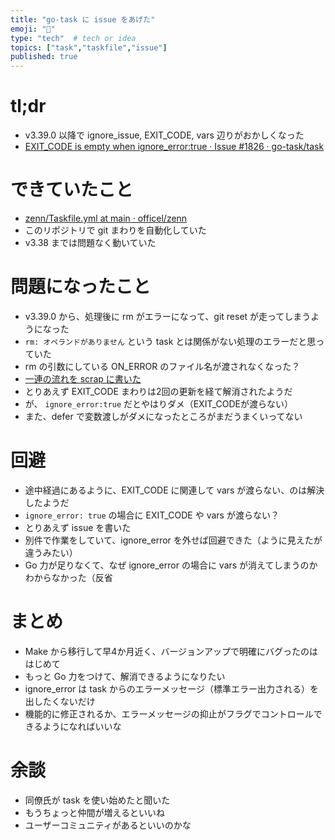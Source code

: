 ```yaml
---
title: "go-task に issue をあげた"
emoji: "🤔"
type: "tech"  # tech or idea
topics: ["task","taskfile","issue"]
published: true
---
```


# tl;dr

- v3.39.0 以降で ignore_issue, EXIT_CODE, vars 辺りがおかしくなった
- [EXIT_CODE is empty when ignore_error:true · Issue #1826 · go-task/task](https://github.com/go-task/task/issues/1826)

# できていたこと

- [zenn/Taskfile.yml at main · officel/zenn](https://github.com/officel/zenn/blob/main/Taskfile.yml#L176)
- このリポジトリで git まわりを自動化していた
- v3.38 までは問題なく動いていた

# 問題になったこと

- v3.39.0 から、処理後に rm がエラーになって、git reset が走ってしまうようになった
- `rm: オペランドがありません` という task とは関係がない処理のエラーだと思っていた
- rm の引数にしている ON_ERROR のファイル名が渡されなくなった？
- [一連の流れを scrap に書いた](https://zenn.dev/link/comments/7d0ee3b5f2f6fb)
- とりあえず EXIT_CODE まわりは2回の更新を経て解消されたようだ
- が、 `ignore_error:true` だとやはりダメ（EXIT_CODEが渡らない）
- また、defer で変数渡しがダメになったところがまだうまくいってない

# 回避

- 途中経過にあるように、EXIT_CODE に関連して vars が渡らない、のは解決したようだ
- `ignore_error: true` の場合に EXIT_CODE や vars が渡らない？
- とりあえず issue を書いた
- 別件で作業をしていて、ignore_error を外せば回避できた（ように見えたが違うみたい）
- Go 力が足りなくて、なぜ ignore_error の場合に vars が消えてしまうのかわからなかった（反省

# まとめ

- Make から移行して早4か月近く、バージョンアップで明確にバグったのははじめて
- もっと Go 力をつけて、解消できるようになりたい
- ignore_error は task からのエラーメッセージ（標準エラー出力される）を出したくないだけ
- 機能的に修正されるか、エラーメッセージの抑止がフラグでコントロールできるようになればいいな

# 余談

- 同僚氏が task を使い始めたと聞いた
- もうちょっと仲間が増えるといいね
- ユーザーコミュニティがあるといいのかな
